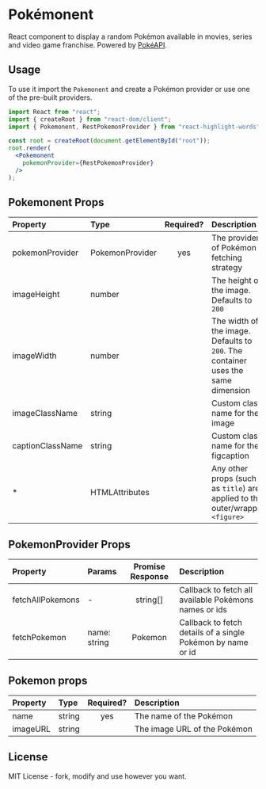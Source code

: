 # Pokémonent

React component to display a random Pokémon available in movies, series and video game franchise. Powered by [PokéAPI](https://pokeapi.co/).

## Usage

To use it import the `Pokemonent` and create a Pokémon provider or use one of the pre-built providers.

```jsx
import React from "react";
import { createRoot } from "react-dom/client";
import { Pokemonent, RestPokemonProvider } from "react-highlight-words";

const root = createRoot(document.getElementById("root"));
root.render(
  <Pokemonent
    pokemonProvider={RestPokemonProvider}
  />
);
```
## Pokemonent Props

| Property | Type | Required? | Description |
|:---|:---|:---:|:---|
| pokemonProvider | PokemonProvider | yes | The provider of Pokémon fetching strategy |
| imageHeight | number | | The height of the image. Defaults to `200` |
| imageWidth | number | | The width of the image. Defaults to `200`. The container uses the same dimension |
| imageClassName | string | | Custom class name for the image |
| captionClassName | string | | Custom class name for the figcaption |
| * | HTMLAttributes | | Any other props (such as `title`) are applied to the outer/wrapper `<figure>` |

## PokemonProvider Props

| Property | Params | Promise Response | Description |
|:---|:---|:---:|:---|
| fetchAllPokemons | - | string[] | Callback to fetch all available Pokémons names or ids |
| fetchPokemon | name: string | Pokemon | Callback to fetch details of a single Pokémon by name or id |

## Pokemon props

| Property | Type | Required? | Description |
|:---|:---|:---:|:---|
| name | string | yes | The name of the Pokémon |
| imageURL | string | | The image URL of the Pokémon |

## License

MIT License - fork, modify and use however you want.
